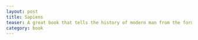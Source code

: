 ```yaml
---
layout: post
title: Sapiens
teaser: A great book that tells the history of modern man from the forming of our species to what we may become in the not too distant future.
category: book
---
```


